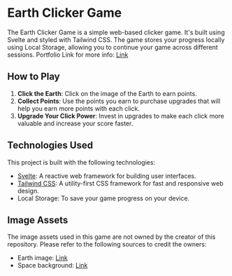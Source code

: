 # Earth Clicker Game

The Earth Clicker Game is a simple web-based clicker game. It's built using Svelte and styled with Tailwind CSS. The game stores your progress locally using Local Storage, allowing you to continue your game across different sessions.
Portfolio Link for more info: [Link](https://troopl.com/danieletrapani/earth-clicker)

## How to Play

1. **Click the Earth**: Click on the image of the Earth to earn points.
2. **Collect Points**: Use the points you earn to purchase upgrades that will help you earn more points with each click.
3. **Upgrade Your Click Power**: Invest in upgrades to make each click more valuable and increase your score faster.

## Technologies Used

This project is built with the following technologies:

- [Svelte](https://svelte.dev/): A reactive web framework for building user interfaces.
- [Tailwind CSS](https://tailwindcss.com/): A utility-first CSS framework for fast and responsive web design.
- Local Storage: To save your game progress on your device.

## Image Assets

The image assets used in this game are not owned by the creator of this repository. Please refer to the following sources to credit the owners:

- Earth image: [Link](https://www.freepik.com/free-vector/earth-globe-icon-white-background_34742548.htm#query=earth%20svg&position=3&from_view=keyword&track=ais)
- Space background: [Link](https://www.freepik.com/free-vector/realistic-galaxy-background_14960493.htm#query=starry%20sky&position=18&from_view=search&track=ais)
